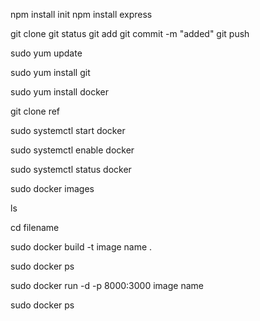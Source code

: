 npm install init
npm install express

git clone 
git status
git add
git commit -m "added"
git push




sudo yum update

sudo yum install git

sudo yum install docker

git clone ref

sudo systemctl start docker

sudo systemctl enable docker

sudo systemctl status docker

sudo docker images

ls

cd filename

sudo docker build -t image name .

sudo docker ps

sudo docker run -d -p 8000:3000 image name

sudo docker ps

